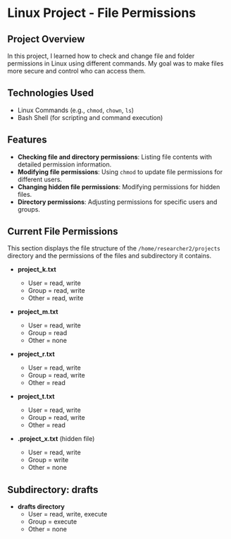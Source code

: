 # Linux Project - File Permissions

## Project Overview
In this project, I learned how to check and change file and folder permissions in Linux using different commands. My goal was to make files more secure and control who can access them.

## Technologies Used
- Linux Commands (e.g., `chmod`, `chown`, `ls`)
- Bash Shell (for scripting and command execution)

## Features
- **Checking file and directory permissions**: Listing file contents with detailed permission information.
- **Modifying file permissions**: Using `chmod` to update file permissions for different users.
- **Changing hidden file permissions**: Modifying permissions for hidden files.
- **Directory permissions**: Adjusting permissions for specific users and groups.

## Current File Permissions
This section displays the file structure of the `/home/researcher2/projects` directory and the permissions of the files and subdirectory it contains.

- **project_k.txt**  
  - User = read, write  
  - Group = read, write  
  - Other = read, write

- **project_m.txt**  
  - User = read, write  
  - Group = read  
  - Other = none

- **project_r.txt**  
  - User = read, write  
  - Group = read, write  
  - Other = read

- **project_t.txt**  
  - User = read, write  
  - Group = read, write  
  - Other = read

- **.project_x.txt** (hidden file)  
  - User = read, write  
  - Group = write  
  - Other = none

## Subdirectory: drafts
- **drafts directory**  
  - User = read, write, execute  
  - Group = execute  
  - Other = none
